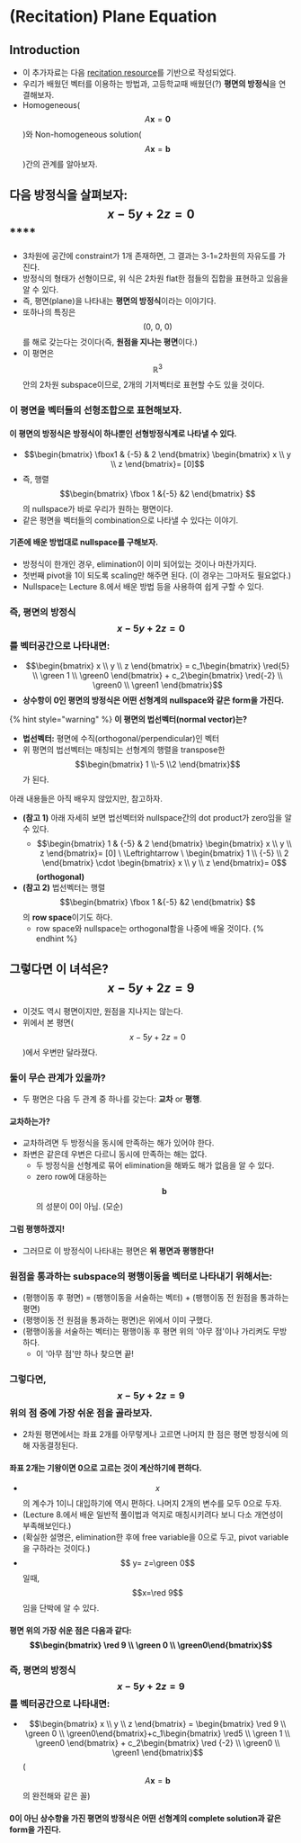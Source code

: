 # \(Recitation\) Plane Equation

## Introduction

* 이 추가자료는 다음 [recitation resource](https://www.youtube.com/watch?v=3cMyj8EKFGo&list=PL221E2BBF13BECF6C&index=18)를 기반으로 작성되었다. 
* 우리가 배웠던 벡터를 이용하는 방법과, 고등학교때 배웠던\(?\) **평면의 방정식**을 연결해보자. 
* Homogeneous\($$A\bm{x}=\bm{0}$$\)와 Non-homogeneous solution\($$A\bm{x}=\bm{b}$$\)간의 관계를 알아보자. 

## **다음 방정식을 살펴보자:** $$x-5y+2z=0$$\*\*\*\*

* 3차원에 공간에 constraint가 1개 존재하면, 그 결과는 3-1=2차원의 자유도를 가진다.  
* 방정식의 형태가 선형이므로, 위 식은 2차원 flat한 점들의 집합을 표현하고 있음을 알 수 있다. 
* 즉, 평면\(plane\)을 나타내는 **평면의 방정식**이라는 이야기다. 
* 또하나의 특징은$$(0, \ 0, \ 0)$$를 해로 갖는다는 것이다\(즉, **원점을 지나는 평면**이다.\) 
* 이 평면은 $$\mathbb{R}^3$$안의 2차원 subspace이므로, 2개의 기저벡터로 표현할 수도 있을 것이다. 

### 이 평면을 벡터들의 선형조합으로 표현해보자. 

#### 이 평면의 방정식은 **방정식이 하나뿐인 선형방정식계**로 나타낼 수 있다. 

* $$\begin{bmatrix} \fbox1 & {-5} & 2 \end{bmatrix} \begin{bmatrix} x \\ y \\ z \end{bmatrix}= [0]$$
* 즉, 행렬 $$\begin{bmatrix} \fbox 1 &{-5} &2 \end{bmatrix} $$의 nullspace가 바로 우리가 원하는 평면이다. 
* 같은 평면을 벡터들의 combination으로 나타낼 수 있다는 이야기.

#### 기존에 배운 방법대로 nullspace를 구해보자. 

* 방정식이 한개인 경우, elimination이 이미 되어있는 것이나 마찬가지다. 
* 첫번째 pivot을 1이 되도록 scaling만 해주면 된다. \(이 경우는 그마저도 필요없다.\) 
* Nullspace는 Lecture 8.에서 배운 방법 등을 사용하여 쉽게 구할 수 있다. 

### 즉, 평면의 방정식 $$x-5y+2z=0$$ 를 벡터공간으로 나타내면: 

* $$\begin{bmatrix} x \\ y \\ z \end{bmatrix} = c_1\begin{bmatrix} \red{5} \\ \green 1 \\ \green0 \end{bmatrix} + c_2\begin{bmatrix} \red{-2} \\ \green0 \\ \green1 \end{bmatrix}$$
* **상수항이 0인 평면의 방정식은 어떤 선형계의 nullspace와 같은 form을 가진다.**

{% hint style="warning" %}
**이 평면의 법선벡터\(normal vector\)는?**

* **법선벡터:** 평면에 수직\(orthogonal/perpendicular\)인 벡터 
* 위 평면의 법선벡터는 매칭되는 선형계의 행렬을 transpose한 $$\begin{bmatrix} 1 \\-5 \\2 \end{bmatrix}$$가 된다. 

아래 내용들은 아직 배우지 않았지만, 참고하자. 

* **\(참고 1\)** 아래 자세히 보면 법선벡터와 nullspace간의 dot product가 zero임을 알 수 있다.
  *  $$\begin{bmatrix} 1 & {-5} & 2 \end{bmatrix} \begin{bmatrix} x \\ y \\ z \end{bmatrix}= [0] \ \Leftrightarrow \ \begin{bmatrix} 1 \\ {-5} \\ 2 \end{bmatrix} \cdot \begin{bmatrix} x \\ y \\ z \end{bmatrix}= 0$$ **\(orthogonal\)**
* **\(참고 2\)** 법선벡터는 행렬 $$\begin{bmatrix} \fbox 1 &{-5} &2 \end{bmatrix} $$의 **row space**이기도 하다. 
  * row space와 nullspace는 orthogonal함을 나중에 배울 것이다. 
{% endhint %}

## 그렇다면 이 녀석은? $$x-5y+2z=9$$

* 이것도 역시 평면이지만, 원점을 지나지는 않는다.
* 위에서 본 평면\($$x-5y+2z=0$$\)에서 우변만 달라졌다.   

### 둘이 무슨 관계가 있을까? 

* 두 평면은 다음 두 관계 중 하나를 갖는다: **교차** or **평행**.

#### 교차하는가? 

* 교차하려면 두 방정식을 동시에 만족하는 해가 있어야 한다. 
* 좌변은 같은데 우변은 다르니 동시에 만족하는 해는 없다. 
  * 두 방정식을 선형계로 묶어 elimination을 해봐도 해가 없음을 알 수 있다. 
  * zero row에 대응하는 $$\bm{b}$$의 성분이 0이 아님. \(모순\) 

#### 그럼 평행하겠지! 

* 그러므로 이 방정식이 나타내는 평면은 **위 평면과 평행한다!** 

### 원점을 통과하는 subspace의 평행이동을 벡터로 나타내기 위해서는:

* \(평행이동 후 평면\) = \(팽행이동을 서술하는 벡터\) + \(팽행이동 전 원점을 통과하는 평면\) 
* \(평행이동 전 원점을 통과하는 평면\)은 위에서 이미 구했다. 
* \(평행이동을 서술하는 벡터\)는 평행이동 후 평면 위의 '아무 점'이나 가리켜도 무방하다. 
  * 이 '아무 점'만 하나 찾으면 끝!

### 그렇다면,$$x-5y+2z=9$$ 위의 점 중에 가장 쉬운 점을 골라보자. 

* 2차원 평면에서는 좌표 2개를 아무렇게나 고르면 나머지 한 점은 평면 방정식에 의해 자동결정된다. 

#### 좌표 2개는 기왕이면 0으로 고르는 것이 계산하기에 편하다. 

* $$x$$의 계수가 1이니 대입하기에 역시 편하다. 나머지 2개의 변수를 모두 0으로 두자.  
* \(Lecture 8.에서 배운 일반적 풀이법과 억지로 매칭시키려다 보니 다소 개연성이 부족해보인다.\)
* \(확실한 설명은, elimination한 후에 free variable을 0으로 두고, pivot variable을 구하라는 것이다.\) 
* $$ y= z=\green 0$$일때, $$x=\red 9$$임을 단박에 알 수 있다. 

#### 평면 위의 가장 쉬운 점은 다음과 같다: $$\begin{bmatrix} \red 9 \\ \green 0 \\ \green0\end{bmatrix}$$ 

### 즉, 평면의 방정식 $$x-5y+2z=9$$ 를 벡터공간으로 나타내면: 

* $$\begin{bmatrix} x \\ y \\ z \end{bmatrix} = \begin{bmatrix} \red 9 \\ \green 0 \\ \green0\end{bmatrix}+c_1\begin{bmatrix} \red5 \\ \green 1 \\ \green0 \end{bmatrix} + c_2\begin{bmatrix} \red {-2} \\ \green0 \\ \green1 \end{bmatrix}$$\($$A\bm{x}=\bm{b}$$의 완전해와 같은 꼴\) 

#### 0이 아닌 상수항을 가진 평면의 방정식은 어떤 선형계의 complete solution과 같은 form을 가진다.

